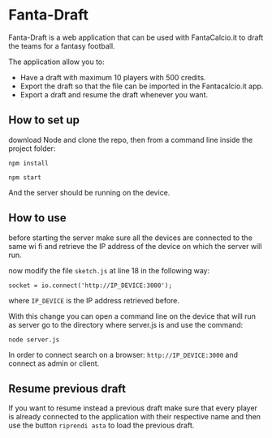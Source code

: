 # Fanta-Draft
Fanta-Draft is a web application that can be used with FantaCalcio.it to draft the teams for a fantasy football.

The application allow you to:
- Have a draft with maximum 10 players with 500 credits.
- Export the draft so that the file can be imported in the Fantacalcio.it app.
- Export a draft and resume the draft whenever you want.

## How to set up
download Node and clone the repo, then from a command line inside the project folder:
```
npm install
```
```
npm start
```
And the server should be running on the device.

## How to use
before starting the server make sure all the devices are connected to the same wi fi and retrieve the IP address of the device on which the server will run.

now modify the file `sketch.js` at line 18 in the following way:

```
socket = io.connect('http://IP_DEVICE:3000');
```

where `IP_DEVICE` is the IP address retrieved before.

With this change you can open a command line on the device that will run as server go to the directory where server.js is and use the command:
```
node server.js
```
In order to connect search on a browser: `http://IP_DEVICE:3000` and connect as admin or client.

## Resume previous draft
If you want to resume instead a previous draft make sure that every player is already connected to the application with their respective name and then use the button `riprendi asta` to load the previous draft.
